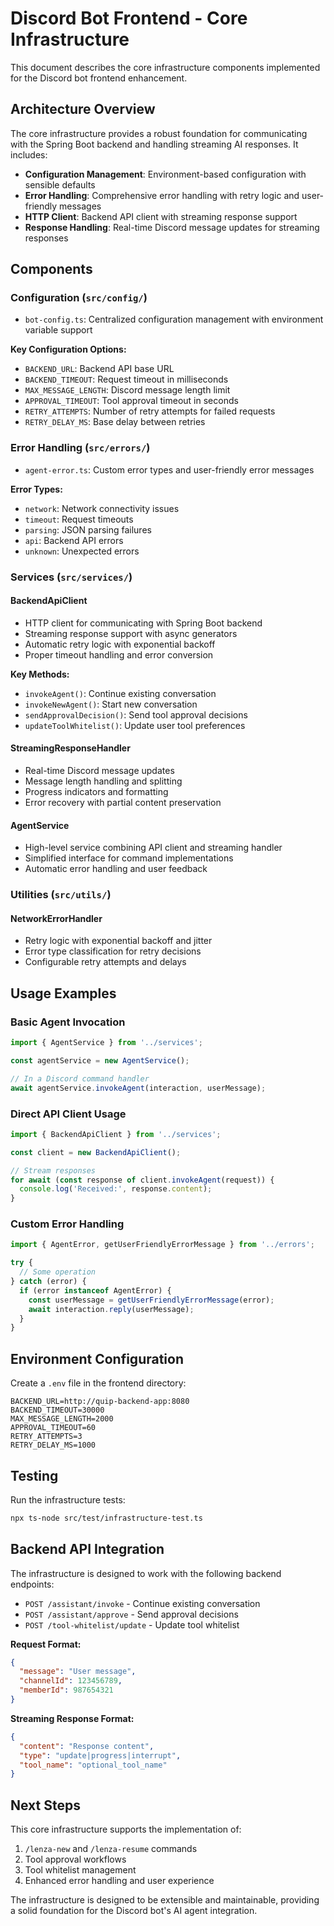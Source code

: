 # Discord Bot Frontend - Core Infrastructure

This document describes the core infrastructure components implemented for the Discord bot frontend enhancement.

## Architecture Overview

The core infrastructure provides a robust foundation for communicating with the Spring Boot backend and handling streaming AI responses. It includes:

- **Configuration Management**: Environment-based configuration with sensible defaults
- **Error Handling**: Comprehensive error handling with retry logic and user-friendly messages
- **HTTP Client**: Backend API client with streaming response support
- **Response Handling**: Real-time Discord message updates for streaming responses

## Components

### Configuration (`src/config/`)

- `bot-config.ts`: Centralized configuration management with environment variable support

**Key Configuration Options:**
- `BACKEND_URL`: Backend API base URL
- `BACKEND_TIMEOUT`: Request timeout in milliseconds
- `MAX_MESSAGE_LENGTH`: Discord message length limit
- `APPROVAL_TIMEOUT`: Tool approval timeout in seconds
- `RETRY_ATTEMPTS`: Number of retry attempts for failed requests
- `RETRY_DELAY_MS`: Base delay between retries

### Error Handling (`src/errors/`)

- `agent-error.ts`: Custom error types and user-friendly error messages

**Error Types:**
- `network`: Network connectivity issues
- `timeout`: Request timeouts
- `parsing`: JSON parsing failures
- `api`: Backend API errors
- `unknown`: Unexpected errors

### Services (`src/services/`)

#### BackendApiClient
- HTTP client for communicating with Spring Boot backend
- Streaming response support with async generators
- Automatic retry logic with exponential backoff
- Proper timeout handling and error conversion

**Key Methods:**
- `invokeAgent()`: Continue existing conversation
- `invokeNewAgent()`: Start new conversation
- `sendApprovalDecision()`: Send tool approval decisions
- `updateToolWhitelist()`: Update user tool preferences

#### StreamingResponseHandler
- Real-time Discord message updates
- Message length handling and splitting
- Progress indicators and formatting
- Error recovery with partial content preservation

#### AgentService
- High-level service combining API client and streaming handler
- Simplified interface for command implementations
- Automatic error handling and user feedback

### Utilities (`src/utils/`)

#### NetworkErrorHandler
- Retry logic with exponential backoff and jitter
- Error type classification for retry decisions
- Configurable retry attempts and delays

## Usage Examples

### Basic Agent Invocation

```typescript
import { AgentService } from '../services';

const agentService = new AgentService();

// In a Discord command handler
await agentService.invokeAgent(interaction, userMessage);
```

### Direct API Client Usage

```typescript
import { BackendApiClient } from '../services';

const client = new BackendApiClient();

// Stream responses
for await (const response of client.invokeAgent(request)) {
  console.log('Received:', response.content);
}
```

### Custom Error Handling

```typescript
import { AgentError, getUserFriendlyErrorMessage } from '../errors';

try {
  // Some operation
} catch (error) {
  if (error instanceof AgentError) {
    const userMessage = getUserFriendlyErrorMessage(error);
    await interaction.reply(userMessage);
  }
}
```

## Environment Configuration

Create a `.env` file in the frontend directory:

```env
BACKEND_URL=http://quip-backend-app:8080
BACKEND_TIMEOUT=30000
MAX_MESSAGE_LENGTH=2000
APPROVAL_TIMEOUT=60
RETRY_ATTEMPTS=3
RETRY_DELAY_MS=1000
```

## Testing

Run the infrastructure tests:

```bash
npx ts-node src/test/infrastructure-test.ts
```

## Backend API Integration

The infrastructure is designed to work with the following backend endpoints:

- `POST /assistant/invoke` - Continue existing conversation
- `POST /assistant/approve` - Send approval decisions
- `POST /tool-whitelist/update` - Update tool whitelist

**Request Format:**
```json
{
  "message": "User message",
  "channelId": 123456789,
  "memberId": 987654321
}
```

**Streaming Response Format:**
```json
{
  "content": "Response content",
  "type": "update|progress|interrupt",
  "tool_name": "optional_tool_name"
}
```

## Next Steps

This core infrastructure supports the implementation of:

1. `/lenza-new` and `/lenza-resume` commands
2. Tool approval workflows
3. Tool whitelist management
4. Enhanced error handling and user experience

The infrastructure is designed to be extensible and maintainable, providing a solid foundation for the Discord bot's AI agent integration.